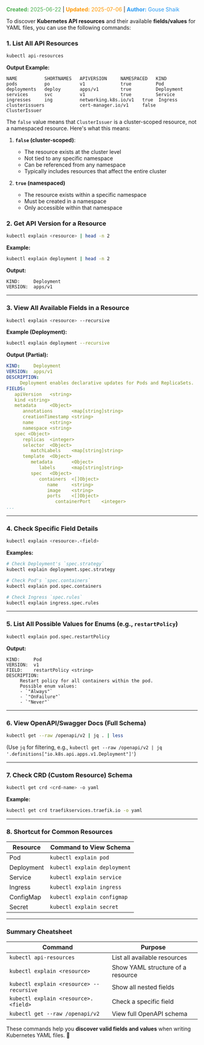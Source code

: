 <span style="color:#4caf50;"><b>Created:</b> 2025-06-22</span> | <span style="color:#ff9800;"><b>Updated:</b> 2025-07-06</span> | <span style="color:#2196f3;"><b>Author:</b> Gouse Shaik</span>

To discover **Kubernetes API resources** and their available **fields/values** for YAML files, you can use the following commands:

### **1. List All API Resources**
```sh
kubectl api-resources
```
**Output Example:**
```
NAME          SHORTNAMES   APIVERSION     NAMESPACED   KIND
pods          po           v1             true         Pod
deployments   deploy       apps/v1        true         Deployment
services      svc          v1             true         Service
ingresses     ing          networking.k8s.io/v1   true  Ingress
clusterissuers             cert-manager.io/v1     false   ClusterIssuer
```

The `false` value means that `ClusterIssuer` is a cluster-scoped resource, not a namespaced resource. Here's what this means:

1. **`false` (cluster-scoped)**:
    - The resource exists at the cluster level
    - Not tied to any specific namespace
    - Can be referenced from any namespace
    - Typically includes resources that affect the entire cluster
        
2. **`true` (namespaced)**
    - The resource exists within a specific namespace
    - Must be created in a namespace
    - Only accessible within that namespace

### **2. Get API Version for a Resource**
```sh
kubectl explain <resource> | head -n 2
```
**Example:**
```sh
kubectl explain deployment | head -n 2
```
**Output:**
```
KIND:     Deployment
VERSION:  apps/v1
```

---

### **3. View All Available Fields in a Resource**
```sh
kubectl explain <resource> --recursive
```
**Example (Deployment):**
```sh
kubectl explain deployment --recursive
```
**Output (Partial):**
```yaml
KIND:     Deployment
VERSION:  apps/v1
DESCRIPTION:
     Deployment enables declarative updates for Pods and ReplicaSets.
FIELDS:
   apiVersion   <string>
   kind <string>
   metadata     <Object>
      annotations       <map[string]string>
      creationTimestamp <string>
      name      <string>
      namespace <string>
   spec <Object>
      replicas  <integer>
      selector  <Object>
         matchLabels    <map[string]string>
      template  <Object>
         metadata       <Object>
            labels      <map[string]string>
         spec   <Object>
            containers  <[]Object>
               name     <string>
               image    <string>
               ports    <[]Object>
                  containerPort    <integer>
...
```

---

### **4. Check Specific Field Details**
```sh
kubectl explain <resource>.<field>
```
**Examples:**
```sh
# Check Deployment's `spec.strategy`
kubectl explain deployment.spec.strategy

# Check Pod's `spec.containers`
kubectl explain pod.spec.containers

# Check Ingress `spec.rules`
kubectl explain ingress.spec.rules
```

---

### **5. List All Possible Values for Enums (e.g., `restartPolicy`)**
```sh
kubectl explain pod.spec.restartPolicy
```
**Output:**
```
KIND:     Pod
VERSION:  v1
FIELD:    restartPolicy <string>
DESCRIPTION:
     Restart policy for all containers within the pod.
     Possible enum values:
     - `"Always"`
     - `"OnFailure"`
     - `"Never"`
```

---

### **6. View OpenAPI/Swagger Docs (Full Schema)**
```sh
kubectl get --raw /openapi/v2 | jq . | less
```
(Use `jq` for filtering, e.g., `kubectl get --raw /openapi/v2 | jq '.definitions["io.k8s.api.apps.v1.Deployment"]'`)

---

### **7. Check CRD (Custom Resource) Schema**
```sh
kubectl get crd <crd-name> -o yaml
```
**Example:**
```sh
kubectl get crd traefikservices.traefik.io -o yaml
```

---

### **8. Shortcut for Common Resources**
| Resource  | Command to View Schema |
|-----------|------------------------|
| Pod       | `kubectl explain pod` |
| Deployment | `kubectl explain deployment` |
| Service   | `kubectl explain service` |
| Ingress   | `kubectl explain ingress` |
| ConfigMap | `kubectl explain configmap` |
| Secret    | `kubectl explain secret` |

---

### **Summary Cheatsheet**
| Command | Purpose |
|---------|---------|
| `kubectl api-resources` | List all available resources |
| `kubectl explain <resource>` | Show YAML structure of a resource |
| `kubectl explain <resource> --recursive` | Show all nested fields |
| `kubectl explain <resource>.<field>` | Check a specific field |
| `kubectl get --raw /openapi/v2` | View full OpenAPI schema |

These commands help you **discover valid fields and values** when writing Kubernetes YAML files. 🚀